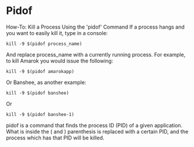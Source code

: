 # Pidof

How-To: Kill a Process Using the 'pidof' Command
If a process hangs and you want to easily kill it, type in a console:

```
kill -9 $(pidof process_name)
```

And replace process_name with a currently running process. For example, to kill Amarok you would issue the following:
```
kill -9 $(pidof amarokapp)
```
Or Banshee, as another example:
```
kill -9 $(pidof banshee)
```
Or
```
kill -9 $(pidof banshee-1)
```
pidof is a command that finds the process ID (PID) of a given application. What is inside the ( and ) parenthesis is replaced with a certain PID, and the process which has that PID will be killed.